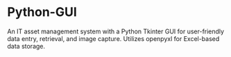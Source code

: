 # Python-GUI

An IT asset management system with a Python Tkinter GUI for user-friendly data entry, retrieval, and image capture. Utilizes openpyxl for Excel-based data storage.

